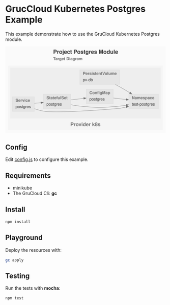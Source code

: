 # GrucCloud Kubernetes Postgres Example

This example demonstrate how to use the GruCloud Kubernetes Postgres module.

![GraphTarget](diagram-target.svg)

## Config

Edit [config.js](./config.js) to configure this example.

## Requirements

- minikube
- The GruCloud Cli: **gc**

## Install

```sh
npm install
```

## Playground

Deploy the resources with:

```sh
gc apply
```

## Testing

Run the tests with **mocha**:

```sh
npm test
```

